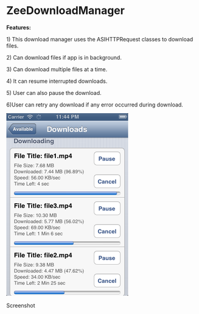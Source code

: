 ZeeDownloadManager
==================

<b>Features:</b>
  <p>1) This download manager uses the ASIHTTPRequest classes to download files.</p> 
  <p>2) Can download files if app is in  background.</p> 
  <p>3) Can download multiple files at a time.</p>
  <p>4) It can resume interrupted downloads.</p>
  <p>5) User can also pause the download.</p></p>
  <p>6)User can retry any download if any error occurred during download.</p>

<img src="Screenshot.png" alt="Screenshot">
<p>Screenshot</p>
